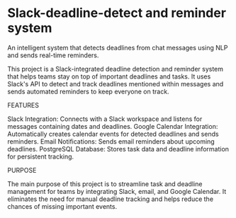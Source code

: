 # Slack-deadline-detect and reminder system
An intelligent system that detects deadlines from chat messages using NLP and sends real-time reminders.

This project is a Slack-integrated deadline detection and reminder system that helps teams stay on top of important deadlines and tasks. It uses Slack's API to detect and track deadlines mentioned within messages and sends automated reminders to keep everyone on track.

FEATURES

Slack Integration: Connects with a Slack workspace and listens for messages containing dates and deadlines.
Google Calendar Integration: Automatically creates calendar events for detected deadlines and sends reminders.
Email Notifications: Sends email reminders about upcoming deadlines.
PostgreSQL Database: Stores task data and deadline information for persistent tracking.

PURPOSE

The main purpose of this project is to streamline task and deadline management for teams by integrating Slack, email, and Google Calendar. It eliminates the need for manual deadline tracking and helps reduce the chances of missing important events.
